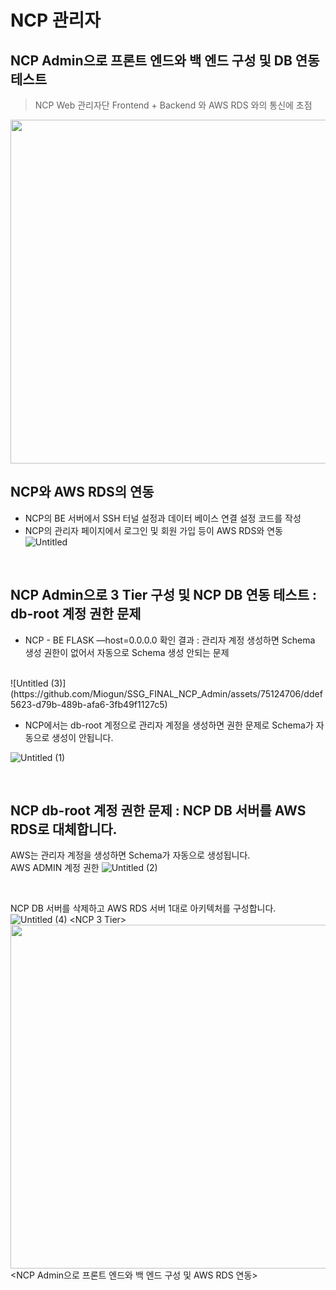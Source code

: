 # NCP 관리자

## NCP Admin으로 프론트 엔드와 백 엔드 구성 및 DB 연동 테스트
> NCP Web 관리자단 Frontend + Backend 와 AWS RDS 와의 통신에 초점
<img src="https://github.com/kksung/ssg_CloudDunk/assets/110016279/4c53d03d-df29-412a-bc19-43e4090d36c0" width=870 height=550>

<br>

## NCP와 AWS RDS의 연동
- NCP의 BE 서버에서 SSH 터널 설정과 데이터 베이스 연결 설정 코드를 작성
- NCP의 관리자 페이지에서 로그인 및 회원 가입 등이 AWS RDS와 연동
![Untitled](https://github.com/Miogun/SSG_FINAL_NCP_Admin/assets/75124706/08480d68-e52d-4fc1-811d-7dc40966f4c3)

<br>

## NCP Admin으로 3 Tier 구성 및 NCP DB 연동 테스트 : db-root 계정 권한 문제

- NCP - BE FLASK —host=0.0.0.0 확인 결과 : 관리자 계정 생성하면 Schema 생성 권한이 없어서 자동으로 Schema 생성 안되는 문제
<br>
![Untitled (3)](https://github.com/Miogun/SSG_FINAL_NCP_Admin/assets/75124706/ddef5623-d79b-489b-afa6-3fb49f1127c5)

- NCP에서는 db-root 계정으로 관리자 계정을 생성하면 권한 문제로 Schema가 자동으로 생성이 안됩니다.

![Untitled (1)](https://github.com/Miogun/SSG_FINAL_NCP_Admin/assets/75124706/9629a3bf-89bf-4e24-9c34-f97b1ff52a8d)

<br>

## NCP db-root 계정 권한 문제 : NCP DB 서버를 AWS RDS로 대체합니다.

AWS는 관리자 계정을 생성하면 Schema가 자동으로 생성됩니다.
<br>
AWS ADMIN 계정 권한
![Untitled (2)](https://github.com/Miogun/SSG_FINAL_NCP_Admin/assets/75124706/3d8fda54-4a8b-4b47-91c5-94410554df01)


<br>

NCP DB 서버를 삭제하고 AWS RDS 서버 1대로 아키텍처를 구성합니다.
<br>
![Untitled (4)](https://github.com/Miogun/SSG_FINAL_NCP_Admin/assets/75124706/8ead89b7-c523-4c81-80d8-2455a72866b5)
<NCP 3 Tier>
<br>
<img src="https://github.com/kksung/ssg_CloudDunk/assets/110016279/4c53d03d-df29-412a-bc19-43e4090d36c0" width=870 height=550>
<NCP Admin으로 프론트 엔드와 백 엔드 구성 및 AWS RDS 연동>

<br>
